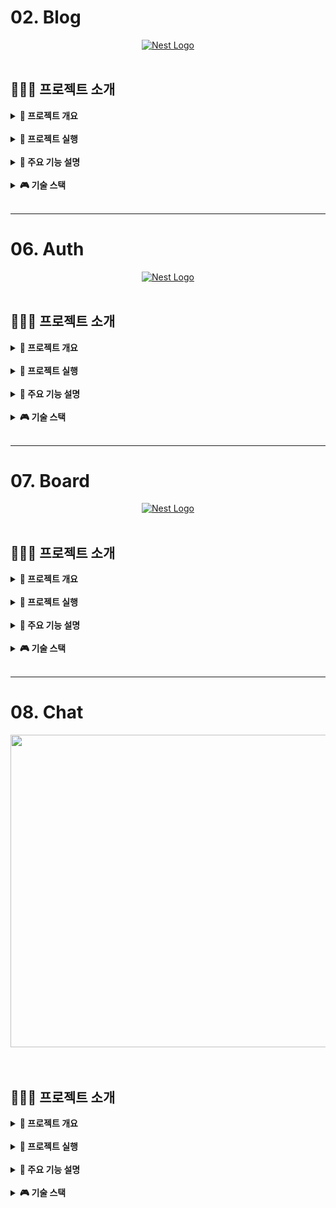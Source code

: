 # 02. Blog

<div align="center">
    <a href="http://nestjs.com/" target="blank"><img src="https://nestjs.com/img/logo-small.svg" width="200" alt="Nest Logo" /></a>
</div>

<br>

## 👨🏻‍🏫 프로젝트 소개
<details>
<summary><b> 📌 프로젝트 개요</b></summary>
<br>

- NestJS로 Blog API 만들기, 의존성 주입, 몽고DB 연동하기 연습
- Blog글 객체에 대한 생성, 조회, 전체조회, 수정, 삭제, 전체삭제기능 API

</details>

<br>

<details>
<summary><b> 🏃 프로젝트 실행</b></summary>
<br>

```bash
# Prerequisites: npm, node, MongoDB Connection URL
git clone https://github.com/MpqM/NestJS_Blog.git
cd {project}
npm install
# Change YOUR MONGODB CONNECTION STRING in ./src/app.moudle.ts
# development
npm run start
# watch mode
npm run start:dev
# production mode
npm run start:prod
# unit tests
npm run test
# e2e tests
npm run test:e2e
# test coverage
npm run test:cov
```
</details>

<br>

<details>
<summary><b> 🚀 주요 기능 설명</b></summary>
<br>

- 게시글
  - getAllPost(): 모든 블로그 글 가져오기
  - createPost(): 새로운 블로그 글 작성
  - getPost(): 특정 ID의 블로그 글 가져오기
  - deletePost(): 특정 ID의 블로그 글 삭제
  - deleteAllPost(): 모든 블로그 글 삭제
  - updatePost(): 특정 ID의 블로그 글 업데이트
  - postman collection으로 테스트 가능

</details>

<br>

<details>
<summary><b> 🎮 기술 스택</b></summary>
<br>

| **Category** | **Skills**                                                                                                                                                                                                              | 
|--------------|-------------------------------------------------------------------------------------------------------------------------------------------------------------------------------------------------------------------------| 
| **BACKEND**  | ![NestJS](https://img.shields.io/badge/NestJS-E0234E?style=for-the-badge&logo=NestJS&logoColor=white) ![TypeScript](https://img.shields.io/badge/TypeScript-3178C6?style=for-the-badge&logo=TypeScript&logoColor=white) |
| **TEST**     | ![Postman](https://img.shields.io/badge/postman-FF6C37.svg?&style=for-the-badge&logo=postman&logoColor=white)                                                                                                           |
</details>

<br>

- - -

# 06. Auth

<div align="center">
    <a href="http://nestjs.com/" target="blank"><img src="https://nestjs.com/img/logo-small.svg" width="200" alt="Nest Logo" /></a>
</div>

<br>

## 👨🏻‍🏫 프로젝트 소개
<details>
<summary><b> 📌 프로젝트 개요</b></summary>
<br>

- 유저생성, 조회, 전체조회, 수정, 삭제, 전체삭제기능 API 사용자 모듈, Sqlite DB를 이용
- 파이프로 유효성검증(Validataion Pipe, Guard, class-validator), Guard를 통한 핸드러 메서드 전 인증검증
- 로그인, 회원가입 API 인증모듈에서 쿠키, 세션과 PassPort(Strategy, Session Serializer)을 사용한 인증 구현
- OAuth2.0을 활용한 구글 로그인 인증, GoogleAuthGuard를 통해 세션 사용

</details>

<br>

<details>
<summary><b> 🏃 프로젝트 실행</b></summary>
<br>

```bash
# prerequisites: npm, node, sqlite viewr vscode extension
# execution
git clone https://github.com/MpqM/NestJS_Auth.git
cd {project}
npm install
npm run start
# test
http://localhost:3000/auth/logingoogle
http://localhost:3000/auth/testloginsession
```
</details>

<br>

<details>
<summary><b> 🚀 주요 기능 설명</b></summary>
<br>

- 유저, 인증 모듈, 가드
<p align ="center">
  <img src ="../wiki-images/nestjs/nestjs-auth-1.png"/>
</p>

- 페스포트와 세션을 사용한 인증 과정
<p align ="center">
  <img src ="../wiki-images/nestjs/nestjs-auth-2.png"/>
</p>

- 로그인부터 세션 저장까지 순서도
<p align ="center">
  <img src ="../wiki-images/nestjs/nestjs-auth-3.png"/>
</p>

- OAuth 프로토콜 흐름, 엑세스 토큰 만료시 리프레시 토큰을 통한 재발행 </b>
<p align ="center">
  <img src ="../wiki-images/nestjs/nestjs-auth-4.png"/>
</p>

- 구글 OAuth 구현 순서
<p align ="center">
  <img src ="../wiki-images/nestjs/nestjs-auth-5.png"/>
</p>

- GoogleAuthGuard의 동작 순서도
<p align ="center">
  <img src ="../wiki-images/nestjs/nestjs-auth-6.png"/>
</p>

</details>

<br>

<details>
<summary><b> 🎮 기술 스택</b></summary>
<br>

| **Category** | **Skills**                                                                                                        | 
|--------------|-------------------------------------------------------------------------------------------------------------------|
| **BACKEND**  | ![NestJS](https://img.shields.io/badge/NestJS-E0234E?style=for-the-badge&logo=NestJS&logoColor=white) ![TypeScript](https://img.shields.io/badge/TypeScript-3178C6?style=for-the-badge&logo=TypeScript&logoColor=white)|
| **DATABASE** | ![SQLITE](https://img.shields.io/badge/sqlite-003B57.svg?&style=for-the-badge&logo=sqlite&logoColor=white)        |
| **TEST**     | ![Postman](https://img.shields.io/badge/postman-FF6C37.svg?&style=for-the-badge&logo=postman&logoColor=white)     |
</details>

<br>

- - -

#  07. Board
<div align="center">
    <a href="http://nestjs.com/" target="blank"><img src="https://nestjs.com/img/logo-small.svg" width="200" alt="Nest Logo" /></a>
</div>

<br>

## 👨🏻‍🏫 프로젝트 소개
<details>
<summary><b> 📌 프로젝트 개요</b></summary>
<br>

- 인증된 사용자가 작성한 게시글은 사용자에게 종속된 접근권한 분리형 게시판 서비스
- 게시글, 유저 API, 관계형 데이터 베이스인 Postgresql로 권한분리 구현
- 인증 API, Passport(Jwt-Strategy), Jwt accessToken을 사용한 인증 구현

</details>

<br>

<details>
<summary><b> 🏃 프로젝트 실행</b></summary>
<br>

```bash
# Prerequisites: npm, node, Postgresql
# execution
git clone https://github.com/MpqM/NestJS_Board.git
npm install
npm run start
```

</details>

<br>

<details>
<summary><b> 🚀 주요 기능 설명</b></summary>
<br>

- User
  - createUser: 사용자 엔티티 생성 및 저장
  - getUser: 주어진 이메일을 이용해 사용자 조회
  - getAllUser: 모든 사용자 조회 후 반환
  - updateUser: 주어진 이메일을 이용해 사용자 조회 후 사용자 객체 비밀번호 해시 후 업데이트
  - deleteUser: 주어진 이메일을 이용해 사용자 삭제
- Board
  - createBoard: 게시물 엔티티 생성 및 저장
  - getBoard: 주어진 ID를 이용해 게시글 조회
  - getAllBoard: 유저가 가진 모든 게시글 조회
  - updateBoard: 유저가 가진 게시글 업데이트
  - deleteBoard: 유저가 가진 게시글을 삭제
- Auth
  - register: getUser로 사용자 존재여부 확인, 비밀번호 해시화후 createUser에 주입해 사용자 등록  
  - login: getUser로 사용자 존재여부 확인, 비밀번호 비교후 JWT accessToken 생성
- Else 
  - PassPort와 JWT Strategy를 이용한 사용자 인증, Guard를 통한 핸들러 메서드에 전달전 검증
  - TypeORM 설정과 Entity를 통한 Postgresql 연동
  - Class-validator, ValidationPipe를 통한 유효성 검증
  - User와 Board Entity간 관계형성으로 접근권한 분리

</details>

<br>

<details>
<summary><b> 🎮 기술 스택</b></summary>
<br>

| **Category** | **Skills**                                                                                                                                                                                                              | 
|--------------|-------------------------------------------------------------------------------------------------------------------------------------------------------------------------------------------------------------------------| 
| **BACKEND**  | ![NestJS](https://img.shields.io/badge/NestJS-E0234E?style=for-the-badge&logo=NestJS&logoColor=white) ![TypeScript](https://img.shields.io/badge/TypeScript-3178C6?style=for-the-badge&logo=TypeScript&logoColor=white) |
| **DATABASE** | ![Postgresql](https://img.shields.io/badge/postgresql-4169E1.svg?&style=for-the-badge&logo=postgresql&logoColor=white)                                                                                                  |
| **TEST**     | ![Postman](https://img.shields.io/badge/postman-FF6C37.svg?&style=for-the-badge&logo=postman&logoColor=white)                                                                                                           |
</details>

<br>

- - -

# 08. Chat
<p align ="center">
  <img width="700" height="500" src="https://user-images.githubusercontent.com/79093184/260901610-e7dab1f5-c9ab-4a7d-be95-96130f604c49.png">
</p>

<br>

## 👨🏻‍🏫 프로젝트 소개
<details>
<summary><b> 📌 프로젝트 개요</b></summary>
<br>

- 웹소켓을 사용한 실시간 채팅 구현
- NestJS, 웹소켓 게이트웨이를 통해 서버와 클라이언트간 양방향 통신 지원

</details>

<br>

<details>
<summary><b> 🏃 프로젝트 실행</b></summary>
<br>

  ```bash
  # prerequisites: npm, node
  # execution
  git clone https://github.com/MpqM/NestJS_Auth.git
  cd {project}
  npm install
  npm run start
  ```
</details>

<br>

<details>
<summary><b> 🚀 주요 기능 설명</b></summary>
<br>

- chat
<p align ="center">
  <img src ="../wiki-images/nestjs/nestjs-chat-2.png"/>
</p>

</details>

<br>

<details>
<summary><b> 🎮 기술 스택</b></summary>
<br>

| **Category** | **Skills**                                                                                                                                                                                                                                                                                                                                 | 
|--------------|--------------------------------------------------------------------------------------------------------------------------------------------------------------------------------------------------------------------------------------------------------------------------------------------------------------------------------------------|
| **FRONTEND** | ![HTML5](https://img.shields.io/badge/html-E34F26?style=for-the-badge&logo=html5&logoColor=white) ![JavaScript](https://img.shields.io/badge/javascript-F7DF1E?style=for-the-badge&logo=javascript&logoColor=white) ![WebSocket](https://img.shields.io/badge/websocket-010101?style=for-the-badge&logo=socketdotio&logoColor=white)       | 
| **BACKEND**  | ![TypeScript](https://img.shields.io/badge/TypeScript-3178C6?style=for-the-badge&logo=TypeScript&logoColor=white) ![NestJS](https://img.shields.io/badge/NestJS-E0234E?style=for-the-badge&logo=NestJS&logoColor=white) ![WebSocket](https://img.shields.io/badge/websocket-010101?style=for-the-badge&logo=socketdotio&logoColor=white) |
| **DATABASE** | ![Postgresql](https://img.shields.io/badge/postgresql-4169E1.svg?&style=for-the-badge&logo=postgresql&logoColor=white)                                                                                                                                                                                                                     |
| **TEST**     | ![Postman](https://img.shields.io/badge/postman-FF6C37.svg?&style=for-the-badge&logo=postman&logoColor=white)                                                                                                                                                                                                                              |

</details>

<br>